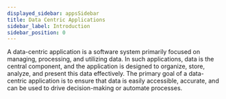 ```yaml
---
displayed_sidebar: appsSidebar
title: Data Centric Applications
sidebar_label: Introduction
sidebar_position: 0
---
```


A data-centric application is a software system primarily focused on managing, processing, and utilizing data.
In such applications, data is the central component, and the application is designed to organize, store, analyze, and present this data effectively.
The primary goal of a data-centric application is to ensure that data is easily accessible, accurate, and can be used to drive decision-making or automate processes.
